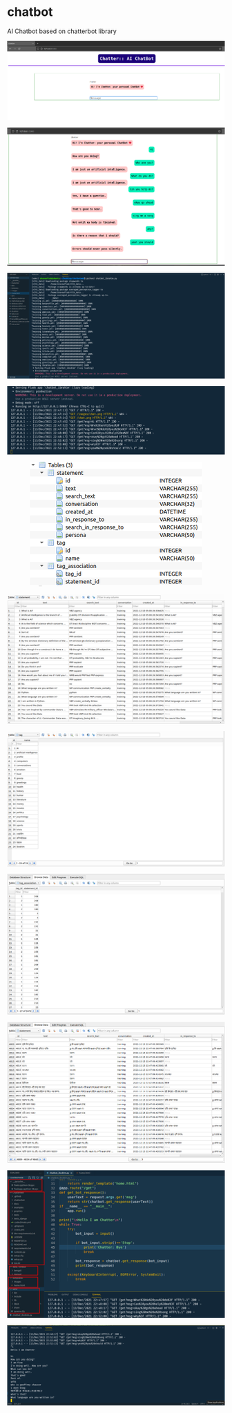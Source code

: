 # chatbot
AI Chatbot based on chatterbot library

<p align="center">
<img src="https://github.com/shuvoaftab/chatbot/blob/main/screenshots/ch1.png" alt="Chatbot" />
</p>
<p align="center">
<img src="https://github.com/shuvoaftab/chatbot/blob/main/screenshots/ch3.png" alt="Chatbot" />
</p>
<p align="center">
<img src="https://github.com/shuvoaftab/chatbot/blob/main/screenshots/ch4.png" alt="Chatbot" />
</p>
<p align="center">
<img src="https://github.com/shuvoaftab/chatbot/blob/main/screenshots/ch5.png" alt="Chatbot" />
</p>
<p align="center">
<img src="https://github.com/shuvoaftab/chatbot/blob/main/screenshots/ch6.png" alt="Chatbot" />
</p>
<p align="center">
<img src="https://github.com/shuvoaftab/chatbot/blob/main/screenshots/ch7.png" alt="Chatbot" />
</p>
<p align="center">
<img src="https://github.com/shuvoaftab/chatbot/blob/main/screenshots/ch8.png" alt="Chatbot" />
</p>
<p align="center">
<img src="https://github.com/shuvoaftab/chatbot/blob/main/screenshots/ch9.png" alt="Chatbot" />
</p>
<p align="center">
<img src="https://github.com/shuvoaftab/chatbot/blob/main/screenshots/ch10.png" alt="Chatbot" />
</p>
<p align="center">
<img src="https://github.com/shuvoaftab/chatbot/blob/main/screenshots/ch11.png" alt="Chatbot" />
</p>
<p align="center">
<img src="https://github.com/shuvoaftab/chatbot/blob/main/screenshots/ch12.png" alt="Chatbot" />
</p>






